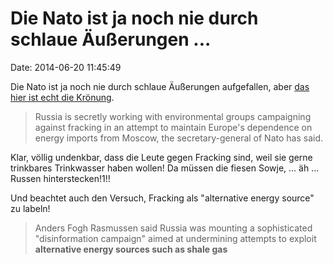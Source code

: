 Die Nato ist ja noch nie durch schlaue Äußerungen \...
======================================================

Date: 2014-06-20 11:45:49

Die Nato ist ja noch nie durch schlaue Äußerungen aufgefallen, aber [das
hier ist echt die
Krönung](http://www.telegraph.co.uk/earth/energy/fracking/10911942/fnord.html).

> Russia is secretly working with environmental groups campaigning
> against fracking in an attempt to maintain Europe\'s dependence on
> energy imports from Moscow, the secretary-general of Nato has said.

Klar, völlig undenkbar, dass die Leute gegen Fracking sind, weil sie
gerne trinkbares Trinkwasser haben wollen! Da müssen die fiesen Sowje,
\... äh \... Russen hinterstecken!1!!

Und beachtet auch den Versuch, Fracking als \"alternative energy
source\" zu labeln!

> Anders Fogh Rasmussen said Russia was mounting a sophisticated
> \"disinformation campaign\" aimed at undermining attempts to exploit
> **alternative energy sources such as shale gas**
